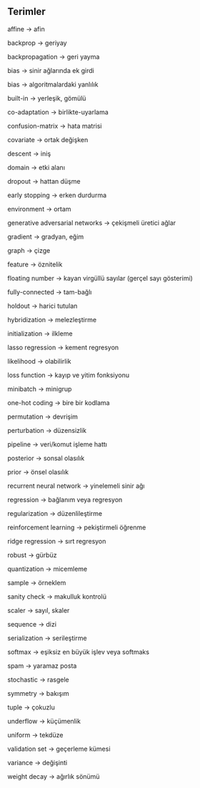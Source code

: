 ## Terimler

affine -> afin

backprop -> geriyay

backpropagation -> geri yayma

bias -> sinir ağlarında ek girdi

bias -> algoritmalardaki yanlılık

built-in -> yerleşik, gömülü

co-adaptation -> birlikte-uyarlama

confusion-matrix -> hata matrisi

covariate -> ortak değişken

descent -> iniş

domain -> etki alanı

dropout ->  hattan düşme

early stopping -> erken durdurma

environment -> ortam

generative adversarial networks -> çekişmeli üretici ağlar

gradient -> gradyan, eğim

graph -> çizge

feature -> öznitelik

floating number -> kayan virgüllü sayılar (gerçel sayı gösterimi)

fully-connected -> tam-bağlı

holdout -> harici tutulan

hybridization -> melezleştirme

initialization -> ilkleme

lasso regression -> kement regresyon

likelihood -> olabilirlik

loss function ->  kayıp ve yitim fonksiyonu

minibatch -> minigrup

one-hot coding -> bire bir kodlama

permutation -> devrişim

perturbation -> düzensizlik

pipeline -> veri/komut işleme hattı

posterior -> sonsal olasılık

prior -> önsel olasılık

recurrent neural network -> yinelemeli sinir ağı

regression -> bağlanım veya regresyon

regularization -> düzenlileştirme

reinforcement learning -> pekiştirmeli öğrenme

ridge regression -> sırt regresyon

robust -> gürbüz

quantization -> micemleme

sample -> örneklem

sanity check -> makulluk kontrolü

scaler -> sayıl, skaler

sequence -> dizi

serialization -> serileştirme

softmax -> eşiksiz en büyük işlev veya softmaks

spam -> yaramaz posta

stochastic -> rasgele

symmetry -> bakışım

tuple -> çokuzlu

underflow -> küçümenlik

uniform -> tekdüze

validation set -> geçerleme kümesi

variance -> değişinti 

weight decay -> ağırlık sönümü

